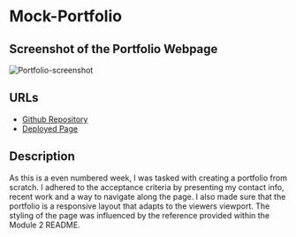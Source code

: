 # Mock-Portfolio
## Screenshot of the Portfolio Webpage
![Portfolio-screenshot](/Mock-Portfolio/assets/images/Mock-Portfolio-SS.png)

## URLs
* [Github Repository](https://github.com/SoloSolaire/Mock-Portfolio)
* [Deployed Page](https://solosolaire.github.io/Mock-Portfolio/)

## Description
As this is a even numbered week, I was tasked with creating a portfolio from scratch. I adhered to the acceptance criteria by presenting my contact info, recent work and a way to navigate along the page. I also made sure that the portfolio is a responsive layout that adapts to the viewers viewport. The styling of the page was influenced by the reference provided within the Module 2 README.